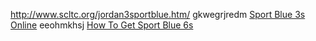 http://www.scltc.org/jordan3sportblue.htm/ gkwegrjredm <a href="http://www.scltc.org/jordan3sportblue.htm">Sport Blue 3s Online</a> eeohmkhsj
 <a href="http://sportblue6sonline.makesit.net/" >How To Get Sport Blue 6s</a>